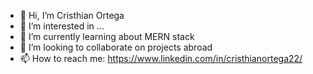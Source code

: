 - 👋 Hi, I’m Cristhian Ortega
- 👀 I’m interested in ...
- 🌱 I’m currently learning about MERN stack
- 💞️ I’m looking to collaborate on projects abroad
- 📫 How to reach me: https://www.linkedin.com/in/cristhianortega22/

<!---
ortegavc/ortegavc is a ✨ special ✨ repository because its `README.md` (this file) appears on your GitHub profile.
You can click the Preview link to take a look at your changes.
--->
